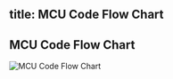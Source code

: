 title: MCU Code Flow Chart
---

## MCU Code Flow Chart
![MCU Code Flow Chart](/android/images/vim2/vim2_mcu_code_flow_chart.jpg)
